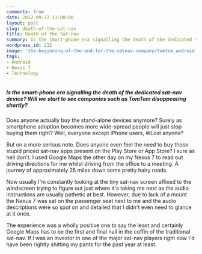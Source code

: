 ```yaml
---
comments: true
date: 2012-09-27 11:00:00
layout: post
slug: death-of-the-sat-nav
title: Death of the Sat-nav
summary: Is the smart-phone era signalling the death of the dedicated sat-nav device? Will we start to see companies such as TomTom disappearing shortly?
wordpress_id: 232
image: 'the-beginning-of-the-end-for-the-satnav-company/tomtom_android_app.png'
tags:
- Android
- Nexus 7
- Technology
---
```


#####  Is the smart-phone era signalling the death of the dedicated sat-nav device? Will we start to see companies such as TomTom disappearing shortly?

Does anyone actually buy the stand-alone devices anymore? Surely as smartphone adoption becomes more wide-spread people will just stop buying them right? Well, everyone except iPhone users, #iLost anyone?

But on a more serious note. Does anyone even feel the need to buy those stupid priced sat-nav apps present on the Play Store or App Store? I sure as hell don't. I used Google Maps the other day on my Nexus 7 to read out driving directions for me whilst driving from the office to a meeting. A journey of approximately 25 miles down some pretty hairy roads.

Now usually I'm constantly looking at the tiny sat-nav screen affixed to the windscreen trying to figure out just where it's taking me next as the audio instructions are usually pathetic at best. However, due to lack of a mount the Nexus 7 was sat on the passenger seat next to me and the audio descriptions were so spot on and detailed that I didn't even need to glance at it once.

The experience was a wholly positive one to say the least and certainly Google Maps has to be the first and final nail in the coffin of the traditional sat-nav. If I was an investor in one of the major sat-nav players right now I'd have been rightly shitting my pants for the past year at least.
